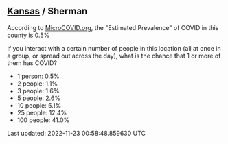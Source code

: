 
## [Kansas](/united-states/kansas) / Sherman

According to [MicroCOVID.org](http://microcovid.org),
the "Estimated Prevalence" of COVID in this county is 0.5%

If you interact with a certain number of people in this location
(all at once in a group, or spread out across the day), what is the chance that
1 or more of them has COVID?

- 1 person: 0.5%
- 2 people: 1.1%
- 3 people: 1.6%
- 5 people: 2.6%
- 10 people: 5.1%
- 25 people: 12.4%
- 100 people: 41.0%

Last updated: 2022-11-23 00:58:48.859630 UTC
